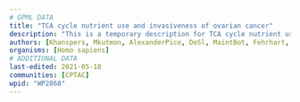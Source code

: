 ```yaml
---
# GPML DATA
title: "TCA cycle nutrient use and invasiveness of ovarian cancer"
description: "This is a temporary description for TCA cycle nutrient use and invasiveness of ovarian cancer"
authors: [Khanspers, Mkutmon, AlexanderPico, DeSl, MaintBot, Fehrhart, Eweitz]
organisms: [Homo sapiens]
# ADDITIONAL DATA
last-edited: 2021-05-18
communities: [CPTAC]
wpid: "WP2868"
---
```

